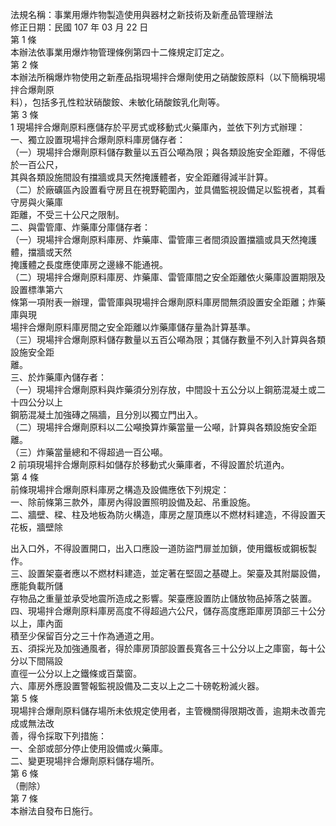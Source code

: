 法規名稱：事業用爆炸物製造使用與器材之新技術及新產品管理辦法  
修正日期：民國 107 年 03 月 22 日  
第 1 條  
本辦法依事業用爆炸物管理條例第四十二條規定訂定之。  
第 2 條  
本辦法所稱爆炸物使用之新產品指現場拌合爆劑使用之硝酸銨原料（以下簡稱現場拌合爆劑原  
料），包括多孔性粒狀硝酸銨、未敏化硝酸銨乳化劑等。  
第 3 條  
1 現場拌合爆劑原料應儲存於平房式或移動式火藥庫內，並依下列方式辦理：  
一、獨立設置現場拌合爆劑原料庫房儲存者：  
（一）現場拌合爆劑原料儲存數量以五百公噸為限；與各類設施安全距離，不得低於一百公尺，  
其與各類設施間設有擋牆或具天然掩護體者，安全距離得減半計算。  
（二）於廠礦區內設置看守房且在視野範圍內，並具備監視設備足以監視者，其看守房與火藥庫  
距離，不受三十公尺之限制。  
二、與雷管庫、炸藥庫分庫儲存者：  
（一）現場拌合爆劑原料庫房、炸藥庫、雷管庫三者間須設置擋牆或具天然掩護體，擋牆或天然  
掩護體之長度應使庫房之邊緣不能通視。  
（二）現場拌合爆劑原料庫房、炸藥庫、雷管庫間之安全距離依火藥庫設置期限及設置標準第六  
條第一項附表一辦理，雷管庫與現場拌合爆劑原料庫房間無須設置安全距離；炸藥庫與現  
場拌合爆劑原料庫房間之安全距離以炸藥庫儲存量為計算基準。  
（三）現場拌合爆劑原料儲存數量以五百公噸為限；其儲存數量不列入計算與各類設施安全距  
離。  
三、於炸藥庫內儲存者：  
（一）現場拌合爆劑原料與炸藥須分別存放，中間設十五公分以上鋼筋混凝土或二十四公分以上  
鋼筋混凝土加強磚之隔牆，且分別以獨立門出入。  
（二）現場拌合爆劑原料以二公噸換算炸藥當量一公噸，計算與各類設施安全距離。  
（三）炸藥當量總和不得超過一百公噸。  
2 前項現場拌合爆劑原料如儲存於移動式火藥庫者，不得設置於坑道內。  
第 4 條  
前條現場拌合爆劑原料庫房之構造及設備應依下列規定：  
一、除前條第三款外，庫房內得設置照明設備及起、吊重設施。  
二、牆壁、樑、柱及地板為防火構造，庫房之屋頂應以不燃材料建造，不得設置天花板，牆壁除  


出入口外，不得設置開口，出入口應設一道防盜門扉並加鎖，使用鐵板或鋼板製作。  
三、設置架臺者應以不燃材料建造，並定著在堅固之基礎上。架臺及其附屬設備，應能負載所儲  
存物品之重量並承受地震所造成之影響。架臺應設置防止儲放物品掉落之裝置。  
四、現場拌合爆劑原料庫房高度不得超過六公尺，儲存高度應距庫房頂部三十公分以上，庫內面  
積至少保留百分之三十作為通道之用。  
五、須採光及加強通風者，得於庫房頂部設置長寬各三十公分以上之庫窗，每十公分以下間隔設  
直徑一公分以上之鐵條或百葉窗。  
六、庫房外應設置警報監視設備及二支以上之二十磅乾粉滅火器。  
第 5 條  
現場拌合爆劑原料儲存場所未依規定使用者，主管機關得限期改善，逾期未改善完成或無法改  
善，得令採取下列措施：  
一、全部或部分停止使用設備或火藥庫。  
二、變更現場拌合爆劑原料儲存場所。  
第 6 條  
（刪除）  
第 7 條  
本辦法自發布日施行。  



